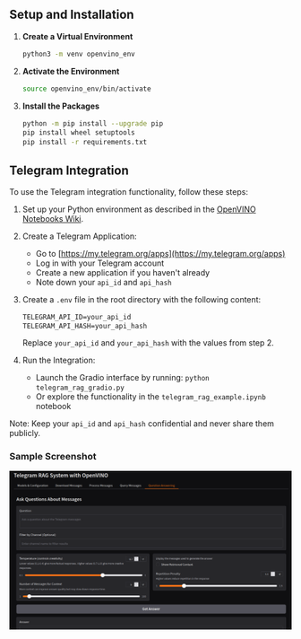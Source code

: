## Setup and Installation

1. **Create a Virtual Environment**
   ```bash
   python3 -m venv openvino_env
   ```
2. **Activate the Environment**
   ```bash
   source openvino_env/bin/activate
   ```
3. **Install the Packages**
   ```bash
   python -m pip install --upgrade pip
   pip install wheel setuptools
   pip install -r requirements.txt
   ```

## Telegram Integration

To use the Telegram integration functionality, follow these steps:

1. Set up your Python environment as described in the [OpenVINO Notebooks Wiki](https://github.com/openvinotoolkit/openvino_notebooks/wiki).

2. Create a Telegram Application:
   - Go to [https://my.telegram.org/apps](https://my.telegram.org/apps)
   - Log in with your Telegram account
   - Create a new application if you haven't already
   - Note down your `api_id` and `api_hash`

3. Create a `.env` file in the root directory with the following content:
   ```
   TELEGRAM_API_ID=your_api_id
   TELEGRAM_API_HASH=your_api_hash
   ```
   Replace `your_api_id` and `your_api_hash` with the values from step 2.

4. Run the Integration:
   - Launch the Gradio interface by running: `python telegram_rag_gradio.py`
   - Or explore the functionality in the `telegram_rag_example.ipynb` notebook

Note: Keep your `api_id` and `api_hash` confidential and never share them publicly.

### Sample Screenshot

![Sample Screenshot](docs/images/sample.png)